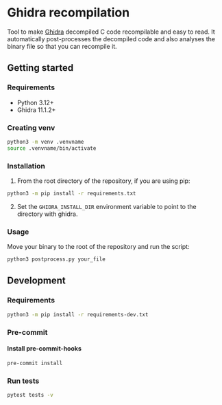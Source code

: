 # Ghidra recompilation

Tool to make [Ghidra](https://github.com/NationalSecurityAgency/ghidra) decompiled C code recompilable and easy to read.
It automatically post-processes the decompiled
code and also analyses the binary file so that you can recompile it.

## Getting started

### Requirements

- Python 3.12+
- Ghidra 11.1.2+

### Creating venv

```bash
python3 -m venv .venvname
source .venvname/bin/activate
```
### Installation

1. From the root directory of the repository, if you are using pip:

```bash
python3 -m pip install -r requirements.txt
```

2. Set the `GHIDRA_INSTALL_DIR` environment variable to point to the directory with ghidra.

### Usage

Move your binary to the root of the repository and run the script:

```bash
python3 postprocess.py your_file
```

## Development

### Requirements

```bash
python3 -m pip install -r requirements-dev.txt
```

### Pre-commit

#### Install pre-commit-hooks

```bash
pre-commit install
```

### Run tests
```bash
pytest tests -v
```
